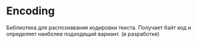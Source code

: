 # Encoding
Библиотека для распознавания кодировки текста. Получает байт код и определяет наиболее подходящий вариант.
(в разработке)

